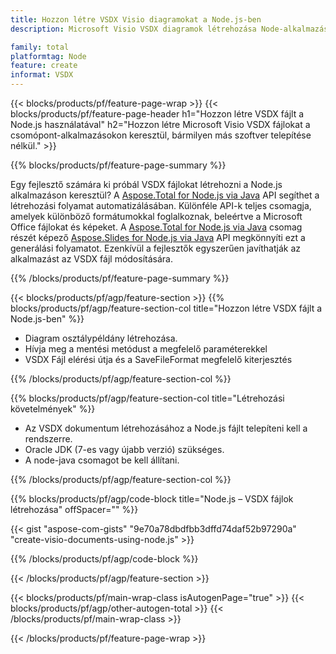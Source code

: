 ```yaml
---
title: Hozzon létre VSDX Visio diagramokat a Node.js-ben
description: Microsoft Visio VSDX diagramok létrehozása Node-alkalmazásokkal Microsoft Office használata nélkül.  

family: total
platformtag: Node
feature: create
informat: VSDX
---
```

{{< blocks/products/pf/feature-page-wrap >}}
{{< blocks/products/pf/feature-page-header h1="Hozzon létre VSDX fájlt a Node.js használatával" h2="Hozzon létre Microsoft Visio VSDX fájlokat a csomópont-alkalmazásokon keresztül, bármilyen más szoftver telepítése nélkül." >}}

{{% blocks/products/pf/feature-page-summary %}}

Egy fejlesztő számára ki próbál VSDX fájlokat létrehozni a Node.js alkalmazáson keresztül?  A [Aspose.Total for Node.js via Java](https://products.aspose.com/total/hu/nodejs-java/) API segíthet a létrehozási folyamat automatizálásában.  Különféle API-k teljes csomagja, amelyek különböző formátumokkal foglalkoznak, beleértve a Microsoft Office fájlokat és képeket.  A [Aspose.Total for Node.js via Java](https://products.aspose.com/total/hu/nodejs-java/) csomag részét képező [Aspose.Slides for Node.js via Java](https://products.aspose.com/slides/hu/nodejs-java/) API megkönnyíti ezt a generálási folyamatot.  Ezenkívül a fejlesztők egyszerűen javíthatják az alkalmazást az VSDX fájl módosítására.  

{{% /blocks/products/pf/feature-page-summary %}}

{{< blocks/products/pf/agp/feature-section >}}
{{% blocks/products/pf/agp/feature-section-col title="Hozzon létre VSDX fájlt a Node.js-ben" %}}

- Diagram osztálypéldány létrehozása.
- Hívja meg a mentési metódust a megfelelő paraméterekkel
- VSDX Fájl elérési útja és a SaveFileFormat megfelelő kiterjesztés

{{% /blocks/products/pf/agp/feature-section-col %}}

{{% blocks/products/pf/agp/feature-section-col title="Létrehozási követelmények" %}}

- Az VSDX dokumentum létrehozásához a Node.js fájlt telepíteni kell a rendszerre.
- Oracle JDK (7-es vagy újabb verzió) szükséges.
- A node-java csomagot be kell állítani.

{{% /blocks/products/pf/agp/feature-section-col %}}

{{% blocks/products/pf/agp/code-block title="Node.js – VSDX fájlok létrehozása" offSpacer="" %}}

{{< gist "aspose-com-gists" "9e70a78dbdfbb3dffd74daf52b97290a" "create-visio-documents-using-node.js" >}}

{{% /blocks/products/pf/agp/code-block %}}

{{< /blocks/products/pf/agp/feature-section >}}

{{< blocks/products/pf/main-wrap-class isAutogenPage="true" >}}
{{< blocks/products/pf/agp/other-autogen-total >}}
{{< /blocks/products/pf/main-wrap-class >}}

{{< /blocks/products/pf/feature-page-wrap >}}